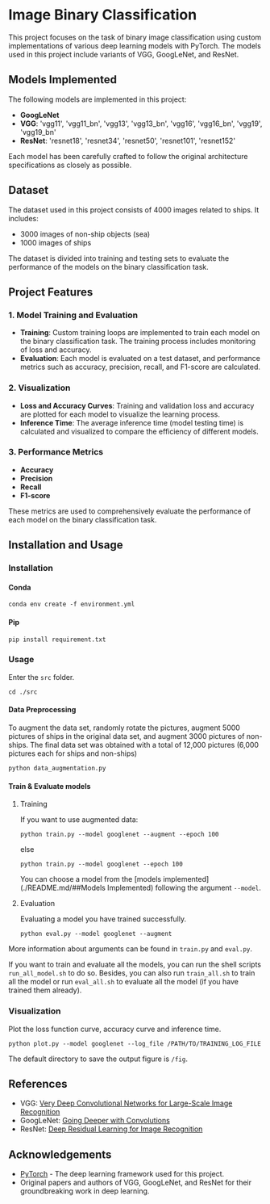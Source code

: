 # Image Binary Classification

This project focuses on the task of binary image classification using custom implementations of various deep learning models with PyTorch. The models used in this project include variants of VGG, GoogLeNet, and ResNet.

## Models Implemented

The following models are implemented in this project:
- **GoogLeNet**
- **VGG**: 'vgg11', 'vgg11_bn', 'vgg13', 'vgg13_bn', 'vgg16', 'vgg16_bn', 'vgg19', 'vgg19_bn'
- **ResNet**: 'resnet18', 'resnet34', 'resnet50', 'resnet101', 'resnet152'

Each model has been carefully crafted to follow the original architecture specifications as closely as possible.

## Dataset

The dataset used in this project consists of 4000 images related to ships. It includes:
- 3000 images of non-ship objects (sea)
- 1000 images of ships

The dataset is divided into training and testing sets to evaluate the performance of the models on the binary classification task.

## Project Features

### 1. Model Training and Evaluation
- **Training**: Custom training loops are implemented to train each model on the binary classification task. The training process includes monitoring of loss and accuracy.
- **Evaluation**: Each model is evaluated on a test dataset, and performance metrics such as accuracy, precision, recall, and F1-score are calculated.

### 2. Visualization
- **Loss and Accuracy Curves**: Training and validation loss and accuracy are plotted for each model to visualize the learning process.
- **Inference Time**: The average inference time (model testing time) is calculated and visualized to compare the efficiency of different models.

### 3. Performance Metrics
- **Accuracy**
- **Precision**
- **Recall**
- **F1-score**

These metrics are used to comprehensively evaluate the performance of each model on the binary classification task.

## Installation and Usage

### Installation

#### Conda

``` shell
conda env create -f environment.yml
```

#### Pip

```shell
pip install requirement.txt
```

### Usage

Enter the `src` folder.

```shell
cd ./src
```

#### Data Preprocessing

To augment the data set, randomly rotate the pictures, augment 5000 pictures of ships in the original data set, and augment 3000 pictures of non-ships. The final data set was obtained with a total of 12,000 pictures (6,000 pictures each for ships and non-ships)

```shell
python data_augmentation.py
```

#### Train & Evaluate models

1. Training

   If you want to use augmented data:

   ```shell
   python train.py --model googlenet --augment --epoch 100
   ```

   else

   ```shell
   python train.py --model googlenet --epoch 100
   ```

   You can choose a model from the [models implemented](./README.md/##Models Implemented) following the argument `--model`.

2. Evaluation

   Evaluating a model you have trained successfully.

   ```shell
   python eval.py --model googlenet --augment
   ```

More information about arguments can be found in `train.py` and `eval.py`.

If you want to train and evaluate all the models, you can run the shell scripts `run_all_model.sh` to do so. Besides, you can also run `train_all.sh` to train all the model or run `eval_all.sh` to evaluate all the model (if you have trained them already).

### Visualization

Plot the loss function curve, accuracy curve and inference time.

```shell
python plot.py --model googlenet --log_file /PATH/TO/TRAINING_LOG_FILE
```

The default directory to save the output figure is `/fig`. 

## References

- VGG: [Very Deep Convolutional Networks for Large-Scale Image Recognition](https://arxiv.org/abs/1409.1556)
- GoogLeNet: [Going Deeper with Convolutions](https://arxiv.org/abs/1409.4842)
- ResNet: [Deep Residual Learning for Image Recognition](https://arxiv.org/abs/1512.03385)

## Acknowledgements

- [PyTorch](https://pytorch.org/) - The deep learning framework used for this project.
- Original papers and authors of VGG, GoogLeNet, and ResNet for their groundbreaking work in deep learning.
